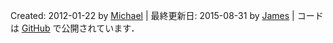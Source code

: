 Created: <span property="http://purl.org/dc/terms/created" datatype="xsd:date">2012-01-22</span> by <a href="http://mhausenblas.info/#i" rel="http://purl.org/dc/terms/creator">Michael</a> &#124; 最終更新日: <span property="http://purl.org/dc/terms/modified" datatype="xsd:date">2015-08-31</span> by <a href="http://jayg.me/" rel="http://purl.org/dc/terms/contributor">James</a> &#124; コードは <i class="fa fa-github fa-fw"></i>[GitHub](https://github.com/mhausenblas/5stardata.info) で公開されています．
